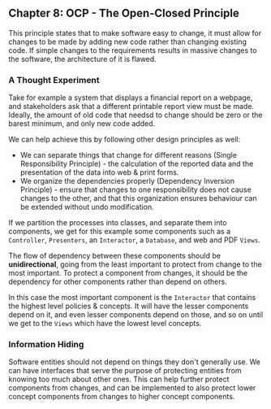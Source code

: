 ## Chapter 8: OCP - The Open-Closed Principle

This principle states that to make software easy to change, it must allow for changes to be made by adding new code rather than changing existing code. If simple changes to the requirements results in massive changes to the software, the architecture of it is flawed.

### A Thought Experiment

Take for example a system that displays a financial report on a webpage, and stakeholders ask that a different printable report view must be made. Ideally, the amount of old code that needsd to change should be zero or the barest minimum, and only new code added.

We can help achieve this by following other design principles as well:

- We can separate things that change for different reasons (Single Responsibility Principle) - the calculation of the reported data and the presentation of the data into web & print forms.
- We organize the dependencies properly (Dependency Inversion Principle) - ensure that changes to one responsibility does not cause changes to the other, and that this organization ensures behaviour can be extended without undo modification.

If we partition the processes into classes, and separate them into components, we get for this example some components such as a `Controller`, `Presenters`, an `Interactor`, a `Database`, and web and PDF `Views`.

The flow of dependency between these components should be **unidirectional**, going from the least important to protect from change to the most important. To protect a component from changes, it should be the dependency for other components rather than depend on others.

In this case the most important component is the `Interactor` that contains the highest level policies & concepts. It will have the lesser components depend on it, and even lesser components depend on those, and so on until we get to the `Views` which have the lowest level concepts.

### Information Hiding

Software entities should not depend on things they don't generally use. We can have interfaces that serve the purpose of protecting entities from knowing too much about other ones. This can help further protect components from changes, and can be implemented to also protect lower concept components from changes to higher concept components.
